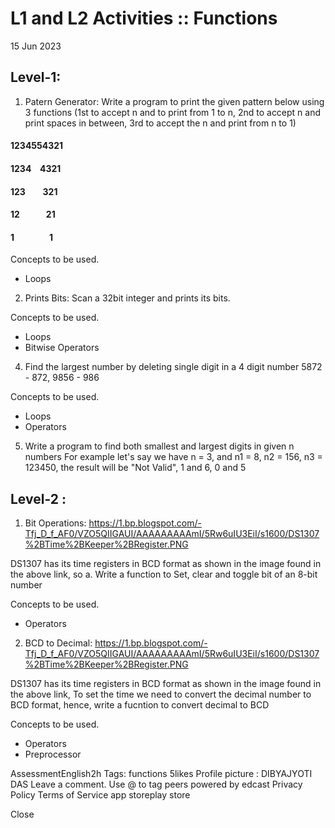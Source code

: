 
# L1 and L2 Activities :: Functions
15 Jun 2023
## Level-1:

1. Patern Generator:
Write a program to print the given pattern below using 3 functions (1st to accept n and to print from 1 to n, 2nd to accept n and print spaces in between, 3rd to accept the n and print from n to 1)

#### 1234554321
#### 1234&nbsp;&ensp;&nbsp;4321
#### 123&ensp;&ensp;&ensp;&nbsp;&nbsp;321
#### 12&ensp;&ensp;&ensp;&ensp;&ensp;&ensp;21
#### 1&ensp;&ensp;&ensp;&ensp;&ensp;&ensp;&ensp;&ensp;1

Concepts to be used.
- Loops

 

2. Prints Bits:
Scan a 32bit integer and prints its bits.

Concepts to be used.
- Loops
- Bitwise Operators

 

4. Find the largest number by deleting single digit in a 4 digit number 5872 - 872, 9856 - 986

Concepts to be used.
- Loops
- Operators

 

5. Write a program to find both smallest and largest digits in given n numbers
For example let's say we have n = 3, and n1 = 8, n2 = 156, n3 = 123450, the result will be "Not Valid", 1 and 6, 0 and 5

 

## Level-2 :

1. Bit Operations:
https://1.bp.blogspot.com/-Tfj_D_f_AF0/VZO5QIIGAUI/AAAAAAAAAmI/5Rw6uIU3EiI/s1600/DS1307%2BTime%2BKeeper%2BRegister.PNG

DS1307 has its time registers in BCD format as shown in the image found in the above link, so 
a. Write a function to Set, clear and toggle bit of an 8-bit number

Concepts to be used.
- Operators

 

2. BCD to Decimal:
https://1.bp.blogspot.com/-Tfj_D_f_AF0/VZO5QIIGAUI/AAAAAAAAAmI/5Rw6uIU3EiI/s1600/DS1307%2BTime%2BKeeper%2BRegister.PNG

DS1307 has its time registers in BCD format as shown in the image found in the above link, To set the time we need to convert the decimal number to BCD format, hence, write a fucntion to convert decimal to BCD

Concepts to be used.
- Operators
- Preprocessor

AssessmentEnglish2h
Tags:
functions
5likes
Profile picture : DIBYAJYOTI DAS
Leave a comment. Use @ to tag peers
powered by edcast
Privacy Policy
Terms of Service
app storeplay store

Close
